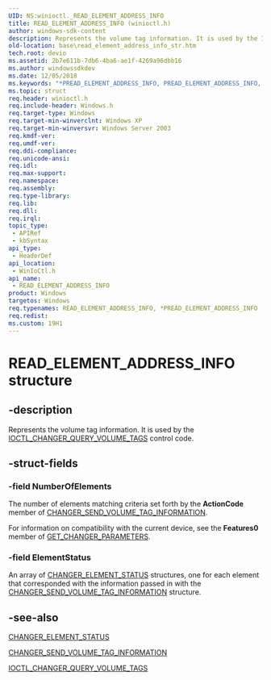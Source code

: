 ```yaml
---
UID: NS:winioctl._READ_ELEMENT_ADDRESS_INFO
title: READ_ELEMENT_ADDRESS_INFO (winioctl.h)
author: windows-sdk-content
description: Represents the volume tag information. It is used by the IOCTL_CHANGER_QUERY_VOLUME_TAGS control code.
old-location: base\read_element_address_info_str.htm
tech.root: devio
ms.assetid: 2b7e611b-7db6-4ba6-ae1f-4269a96dbb16
ms.author: windowssdkdev
ms.date: 12/05/2018
ms.keywords: "*PREAD_ELEMENT_ADDRESS_INFO, PREAD_ELEMENT_ADDRESS_INFO, PREAD_ELEMENT_ADDRESS_INFO structure pointer, READ_ELEMENT_ADDRESS_INFO, READ_ELEMENT_ADDRESS_INFO structure, _win32_read_element_address_info_str, base.read_element_address_info_str, winioctl/PREAD_ELEMENT_ADDRESS_INFO, winioctl/READ_ELEMENT_ADDRESS_INFO"
ms.topic: struct
req.header: winioctl.h
req.include-header: Windows.h
req.target-type: Windows
req.target-min-winverclnt: Windows XP
req.target-min-winversvr: Windows Server 2003
req.kmdf-ver: 
req.umdf-ver: 
req.ddi-compliance: 
req.unicode-ansi: 
req.idl: 
req.max-support: 
req.namespace: 
req.assembly: 
req.type-library: 
req.lib: 
req.dll: 
req.irql: 
topic_type:
 - APIRef
 - kbSyntax
api_type:
 - HeaderDef
api_location:
 - WinIoCtl.h
api_name:
 - READ_ELEMENT_ADDRESS_INFO
product: Windows
targetos: Windows
req.typenames: READ_ELEMENT_ADDRESS_INFO, *PREAD_ELEMENT_ADDRESS_INFO
req.redist: 
ms.custom: 19H1
---
```


# READ_ELEMENT_ADDRESS_INFO structure


## -description


Represents the volume tag information. It is used by the 
<a href="https://msdn.microsoft.com/67c440e1-cef8-459d-b811-0b483ff51e7e">IOCTL_CHANGER_QUERY_VOLUME_TAGS</a> control code.


## -struct-fields




### -field NumberOfElements

The number of elements matching criteria set forth by the <b>ActionCode</b> member of 
<a href="https://msdn.microsoft.com/en-us/library/Aa363175(v=VS.85).aspx">CHANGER_SEND_VOLUME_TAG_INFORMATION</a>. 




For information on compatibility with the current device, see the <b>Features0</b> member of 
<a href="https://msdn.microsoft.com/ad5b6cc3-19f1-4196-9f03-791f342d0cf9">GET_CHANGER_PARAMETERS</a>.


### -field ElementStatus

An array of 
<a href="https://msdn.microsoft.com/9714994f-4923-48bf-8f96-6a960a87bd5f">CHANGER_ELEMENT_STATUS</a> structures, one for each element that corresponded with the information passed in with the 
<a href="https://msdn.microsoft.com/en-us/library/Aa363175(v=VS.85).aspx">CHANGER_SEND_VOLUME_TAG_INFORMATION</a> structure.


## -see-also




<a href="https://msdn.microsoft.com/9714994f-4923-48bf-8f96-6a960a87bd5f">CHANGER_ELEMENT_STATUS</a>



<a href="https://msdn.microsoft.com/en-us/library/Aa363175(v=VS.85).aspx">CHANGER_SEND_VOLUME_TAG_INFORMATION</a>



<a href="https://msdn.microsoft.com/67c440e1-cef8-459d-b811-0b483ff51e7e">IOCTL_CHANGER_QUERY_VOLUME_TAGS</a>
 

 

